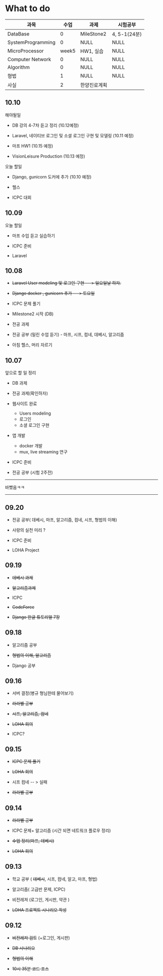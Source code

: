 # What to do 
| 과목              | 수업  | 과제         | 시험공부     |
| ----------------- | ----- | ------------ | ------------ |
| DataBase          | 0     | MileStone2   | 4, 5-1(24분) |
| SystemProgramming | 0     | NULL         | NULL         |
| MicroProcessor    | week5 | HW1, 실습    | NULL         |
| Computer Network  | 0     | NULL         | NULL         |
| Algorithm         | 0     | NULL         | NULL         |
| 형법              | 1     | NULL         | NULL         |
| 사실              | 2     | 한양진로계획 |              |

## 10.10

해야될일

- DB 강의 4-7차 듣고 정리 (10.12예정)

- Laravel, 네이티브 로그인 및 소셜 로그인 구현 및 모델링 (10.11 예정)

- 마프 HW1 (10.15 예정)

- VisionLeisure Production (10.13 예정)

오늘 할일 

- Django, gunicorn 도커에 추가 (10.10 예정)

- 헬스 

- ICPC 대회 

## 10.09 



오늘 할일 

- 마프 수업 듣고 실습하기 

- ICPC 준비 

- Laravel 


## 10.08   

- ~~Laravel User modeling 및 로그인 구현 ---> 일요일날 하자.~~

- ~~Django docker , gunicorn 추가 ---> 토요일~~

- ICPC 문제 풀기 

- Milestone2 시작 (DB)

- 전공 과제 

- 전공 공부 (밀린 수업 듣기) - 마프, 시프, 컴네, 데베시, 알고리즘

- 아침 헬스, 머리 자르기 



## 10.07   

앞으로 할 일 정리 

- DB 과제 

- 전공 과제(확인하자)

- 웹사이트 완료 
  - Users modeling
  - 로그인
  - 소셜 로그인 구현

- 앱 개발 
  - docker 개발 
  - mux, live streaming 연구 
  
- ICPC 준비  

- 전공 공부 (시험 2주전)

---

바빴음ㅋㅋ

---

## 09.20 

- 전공 공부( 데베시, 마프, 알고리즘, 컴네, 시프, 형법의 이해)

- 사랑의 실천 미리 ? 

- ICPC 준비 

- LOHA Project 


## 09.19   

- ~~데베시 과제~~

- ~~알고리즘과제~~

- ICPC 

- ~~CodeForce~~ 

- ~~Django 한글 튜토리얼 7장~~


## 09.18

- 알고리즘 공부

- ~~형법의 이해, 알고리즘~~

- Django 공부 

## 09.16

- 서버 결정(병규 형님한테 물어보기)

- ~~라라벨 공부~~

- ~~시프, 알고리즘, 컴네~~

- ~~LOHA 회의~~

- ICPC?

## 09.15

- ~~ICPC 문제 풀기~~

- ~~LOHA 회의~~

- 시프 컴네  -- > 실패 

- ~~라라벨 공부~~

## 09.14
- ~~라라벨 공부~~

- ICPC 문제+ 알고리즘 (시간 되면 네트워크 플로우 정리)

- ~~수업 정리(마프, 데베시)~~

- ~~LOHA 회의~~

## 09.13

- 학교 공부 ( ~~데베시~~, 시프, 컴네, 알고, 마프, 형법)

- 알고리즘( 고급반 문제, ICPC)

- 비전레져 (로그인, 게시판, 약관 ) 

- ~~LOHA 프로젝트 시나리오 작성~~    


## 09.12

- ~~비전레져 검토~~ (+로그인, 게시판)

- ~~DB 시나리오~~

- ~~형법의 이해~~

- ~~10시 35분 코드 포스~~

